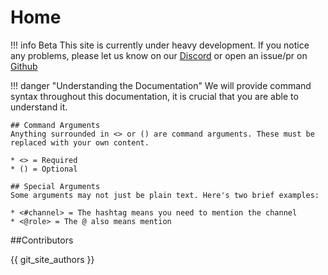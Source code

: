 
# Home

!!! info Beta
    This site is currently under heavy development. If you notice any problems, please let us know on our [Discord](https://discord.gg/H2g5638vyD) or open an issue/pr on [Github](https://github.com/WyvernGroup/bot-docs/)

!!! danger "Understanding the Documentation"
    We will provide command syntax throughout this documentation, it is crucial that you are able to understand it.

    ## Command Arguments
    Anything surrounded in <> or () are command arguments. These must be replaced with your own content.

    * <> = Required
    * () = Optional 
    
    ## Special Arguments
    Some arguments may not just be plain text. Here's two brief examples:

    * <#channel> = The hashtag means you need to mention the channel
    * <@role> = The @ also means mention


##Contributors

{{ git_site_authors }}
